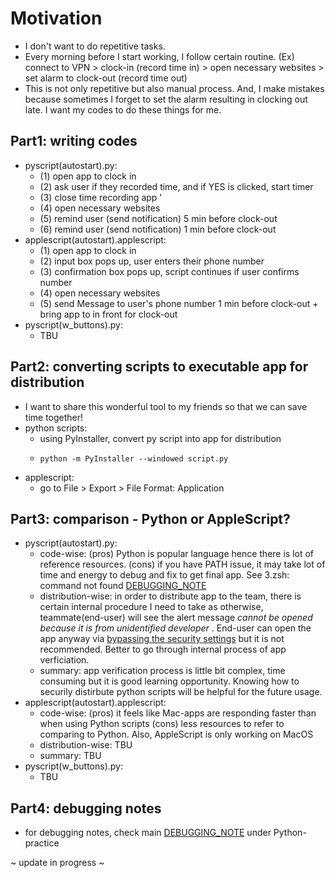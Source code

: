 # Motivation
- I don't want to do repetitive tasks.
- Every morning before I start working, I follow certain routine. (Ex) connect to VPN > clock-in (record time in) > open necessary websites > set alarm to clock-out (record time out)
- This is not only repetitive but also manual process. And, I make mistakes because sometimes I forget to set the alarm resulting in clocking out late. I want my codes to do these things for me.

## Part1: writing codes
- pyscript(autostart).py: 
  - (1) open app to clock in 
  - (2) ask user if they recorded time, and if YES is clicked, start timer 
  - (3) close time recording app '
  - (4) open necessary websites
  - (5) remind user (send notification) 5 min before clock-out
  - (6) remind user (send notification) 1 min before clock-out
- applescript(autostart).applescript:
  - (1) open app to clock in 
  - (2) input box pops up, user enters their phone number 
  - (3) confirmation box pops up, script continues if user confirms number
  - (4) open necessary websites
  - (5) send Message to user's phone number 1 min before clock-out + bring app to in front for clock-out
- pyscript(w_buttons).py:
  - TBU
  
## Part2: converting scripts to executable app for distribution
- I want to share this wonderful tool to my friends so that we can save time together!
- python scripts: 
  - using PyInstaller, convert py script into app for distribution
  - ```terminal
    python -m PyInstaller --windowed script.py
    ``` 
- applescript:
  - go to File > Export > File Format: Application
  
## Part3: comparison - Python or AppleScript?
- pyscript(autostart).py: 
  - code-wise: (pros) Python is popular language hence there is lot of reference resources. (cons) if you have PATH issue, it may take lot of time and energy to debug and fix to get final app. See 3.zsh: command not found [DEBUGGING_NOTE](https://github.com/selgik/Python-practice/blob/main/DEBUGGING_NOTE.md)
  - distribution-wise: in order to distribute app to the team, there is certain internal procedure I need to take as otherwise, teammate(end-user) will see the alert message *cannot be opened because it is from unidentified developer* . End-user can open the app anyway via [bypassing the security settings](https://support.apple.com/en-sg/guide/mac-help/mh40616/mac) but it is not recommended. Better to go through internal process of app verficiation. 
  - summary: app verification process is little bit complex, time consuming but it is good learning opportunity. Knowing how to securily distirbute python scripts will be helpful for the future usage.
- applescript(autostart).applescript:
  - code-wise: (pros) it feels like Mac-apps are responding faster than when using Python scripts (cons) less resources to refer to comparing to Python. Also, AppleScript is only working on MacOS
  - distribution-wise: TBU
  - summary: TBU
- pyscript(w_buttons).py:
  - TBU  

## Part4: debugging notes
- for debugging notes, check main [DEBUGGING_NOTE](https://github.com/selgik/Python-practice/blob/main/DEBUGGING_NOTE.md) under Python-practice


~ update in progress ~
